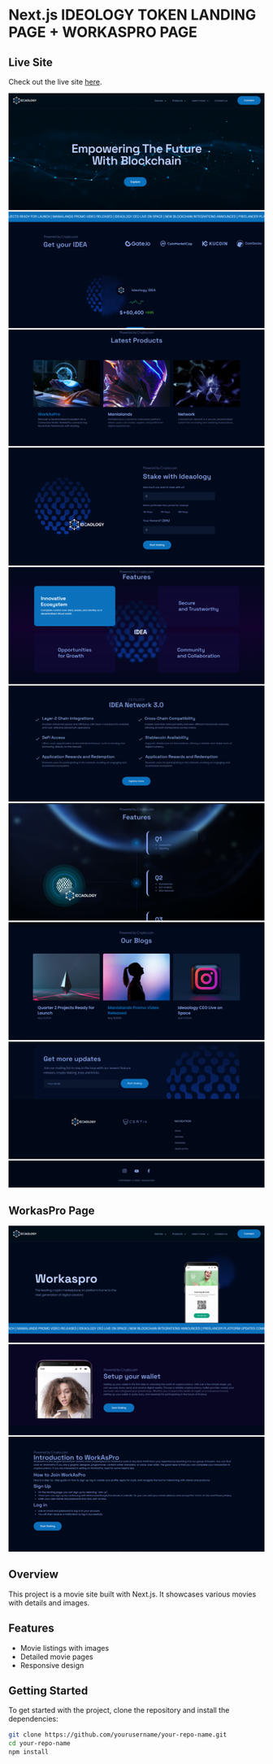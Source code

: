 # Next.js IDEOLOGY TOKEN LANDING PAGE + WORKASPRO PAGE

## Live Site

Check out the live site [here](https://nextjs-ideology-token.vercel.app/).

![Image1](https://github.com/Moeez-Rajpoot/Nextjs-ideology-token/blob/main/images/image1.png)
![Image2](https://github.com/Moeez-Rajpoot/Nextjs-ideology-token/blob/main/images/image2.png)
![Image3](https://github.com/Moeez-Rajpoot/Nextjs-ideology-token/blob/main/images/image3.png)
![Image4](https://github.com/Moeez-Rajpoot/Nextjs-ideology-token/blob/main/images/image4.png)
![Image5](https://github.com/Moeez-Rajpoot/Nextjs-ideology-token/blob/main/images/image5.png)
![Image6](https://github.com/Moeez-Rajpoot/Nextjs-ideology-token/blob/main/images/image6.png)
![Image7](https://github.com/Moeez-Rajpoot/Nextjs-ideology-token/blob/main/images/image7.png)
![Image8](https://github.com/Moeez-Rajpoot/Nextjs-ideology-token/blob/main/images/image8.png)
![Image9](https://github.com/Moeez-Rajpoot/Nextjs-ideology-token/blob/main/images/image9.png)
![Image10](https://github.com/Moeez-Rajpoot/Nextjs-ideology-token/blob/main/images/image10.png)

## WorkasPro Page
![Image1](https://github.com/Moeez-Rajpoot/Nextjs-ideology-token/blob/main/images/wimage1.png)
![Image2](https://github.com/Moeez-Rajpoot/Nextjs-ideology-token/blob/main/images/wimage2.png)
![Image3](https://github.com/Moeez-Rajpoot/Nextjs-ideology-token/blob/main/images/wimage3.png)


## Overview

This project is a movie site built with Next.js. It showcases various movies with details and images.

## Features

- Movie listings with images
- Detailed movie pages
- Responsive design

## Getting Started

To get started with the project, clone the repository and install the dependencies:

```bash
git clone https://github.com/yourusername/your-repo-name.git
cd your-repo-name
npm install
